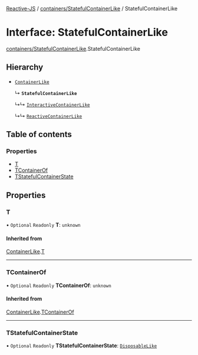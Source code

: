 [Reactive-JS](../README.md) / [containers/StatefulContainerLike](../modules/containers_StatefulContainerLike.md) / StatefulContainerLike

# Interface: StatefulContainerLike

[containers/StatefulContainerLike](../modules/containers_StatefulContainerLike.md).StatefulContainerLike

## Hierarchy

- [`ContainerLike`](containers_ContainerLike.ContainerLike.md)

  ↳ **`StatefulContainerLike`**

  ↳↳ [`InteractiveContainerLike`](ix_InteractiveContainerLike.InteractiveContainerLike.md)

  ↳↳ [`ReactiveContainerLike`](rx_ReactiveContainerLike.ReactiveContainerLike.md)

## Table of contents

### Properties

- [T](containers_StatefulContainerLike.StatefulContainerLike.md#t)
- [TContainerOf](containers_StatefulContainerLike.StatefulContainerLike.md#tcontainerof)
- [TStatefulContainerState](containers_StatefulContainerLike.StatefulContainerLike.md#tstatefulcontainerstate)

## Properties

### T

• `Optional` `Readonly` **T**: `unknown`

#### Inherited from

[ContainerLike](containers_ContainerLike.ContainerLike.md).[T](containers_ContainerLike.ContainerLike.md#t)

___

### TContainerOf

• `Optional` `Readonly` **TContainerOf**: `unknown`

#### Inherited from

[ContainerLike](containers_ContainerLike.ContainerLike.md).[TContainerOf](containers_ContainerLike.ContainerLike.md#tcontainerof)

___

### TStatefulContainerState

• `Optional` `Readonly` **TStatefulContainerState**: [`DisposableLike`](util_DisposableLike.DisposableLike.md)
